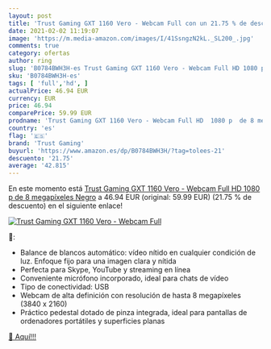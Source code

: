 ```yaml
---
layout: post
title: 'Trust Gaming GXT 1160 Vero - Webcam Full con un 21.75 % de descuento'
date: 2021-02-02 11:19:07
image: 'https://m.media-amazon.com/images/I/41SsngzN2kL._SL200_.jpg'
comments: true
category: ofertas
author: ring
slug: 'B0784BWH3H-es Trust Gaming GXT 1160 Vero - Webcam Full HD 1080 p de 8...'
sku: 'B0784BWH3H-es'
tags: [ 'full','hd', ]
actualPrice: 46.94 EUR
currency: EUR
price: 46.94
comparePrice: 59.99 EUR
prodname: 'Trust Gaming GXT 1160 Vero - Webcam Full HD  1080 p  de 8 megapíxeles  Negro'
country: 'es'
flag: '🇪🇸'
brand: 'Trust Gaming'
buyurl: 'https://www.amazon.es/dp/B0784BWH3H/?tag=tolees-21'
descuento: '21.75'
average: '42.815'
---
```


En este momento está [Trust Gaming GXT 1160 Vero - Webcam Full HD  1080 p  de 8 megapíxeles  Negro](https://www.amazon.es/dp/B0784BWH3H/?tag=tolees-21) a 46.94 EUR (original: 59.99 EUR) (21.75 %  de descuento) en el siguiente enlace!

[![Trust Gaming GXT 1160 Vero - Webcam Full](https://m.media-amazon.com/images/I/41SsngzN2kL._SL200_.jpg)](https://www.amazon.es/dp/B0784BWH3H/?tag=tolees-21)

🔎:

- Balance de blancos automático: vídeo nítido en cualquier condición de luz. Enfoque fijo para una imagen clara y nítida
- Perfecta para Skype, YouTube y streaming en línea
- Conveniente micrófono incorporado, ideal para chats de vídeo
- Tipo de conectividad: USB
- Webcam de alta definición con resolución de hasta 8 megapíxeles (3840 x 2160)
- Práctico pedestal dotado de pinza integrada, ideal para pantallas de ordenadores portátiles y superficies planas

[🛒 Aquí!!!](https://www.amazon.es/dp/B0784BWH3H/?tag=tolees-21)
